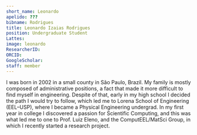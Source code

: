 ```yaml
---
short_name: Leonardo
apelido: ???
bibname: Rodrigues
title: Leonardo Izaias Rodrigues
position: Undergraduate Student
Lattes: 
image: leonardo
ResearcherID: 
ORCID: 
GoogleScholar: 
staff: member
---
```


I was born in 2002 in a small county in São Paulo, Brazil. My family is mostly composed of  administrative positions, a fact that made it more difficult to find myself in engineering. Despite of that, early in my high school I decided the path I would try to follow, which led me to Lorena School of Engineering (EEL–USP), where I became a Physical Engineering undergrad. In my first year in college I discovered a passion for Scientific Computing, and this was what led me to one to Prof. Luiz Eleno, and the ComputEEL/MatSci Group, in which I recently started a research project.
